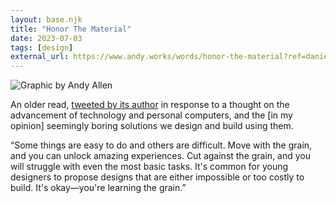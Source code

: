 ```yaml
---
layout: base.njk
title: "Honor The Material"
date: 2023-07-03
tags: [design]
external_url: https://www.andy.works/words/honor-the-material?ref=daniel.pizza
---
```


![Graphic by Andy Allen](/assets/links/honor-material.jpg "Graphic by Andy Allen")

An older read, [tweeted by its author](https://twitter.com/asallen/status/1639763243265835008?s=20&ref=daniel.pizza) in response to a thought on the advancement of technology and personal computers, and the [in my opinion] seemingly boring solutions we design and build using them.

“Some things are easy to do and others are difficult. Move with the grain, and you can unlock amazing experiences. Cut against the grain, and you will struggle with even the most basic tasks. It's common for young designers to propose designs that are either impossible or too costly to build. It's okay—you're learning the grain.”
